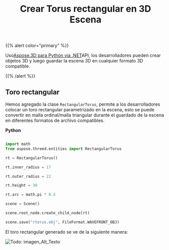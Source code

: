 ﻿---
title: Crear Torus rectangular en 3D Escena
type: docs
weight: 50
url: /es/python-net/create-rectangular-torus-in-3d-scene/
description: Usando Aspose.3D para Python via .NET API, los desarrolladores pueden crear 3D objetos y luego guardar 3D escena en cualquier formato 3D admitido.
---
{{% alert color="primary" %}} 

Uso[Aspose.3D para Python via .NET](https://products.aspose.com/3d/python-net/)API, los desarrolladores pueden crear objetos 3D y luego guardar la escena 3D en cualquier formato 3D compatible.

{{% /alert %}} 
## **Toro rectangular**
Hemos agregado la clase `RectangularTorus`, permite a los desarrolladores colocar un toro rectangular parametrizado en la escena, esto se puede convertir en malla ordinal/malla triangular durante el guardado de la escena en diferentes formatos de archivo compatibles.

**Python**

```py

import math
from aspose.threed.entities import RectangularTorus

rt = RectangularTorus()

rt.inner_radius = 17

rt.outer_radius = 22

rt.height = 30

rt.arc = math.pi * 0.5

scene = Scene()

scene.root_node.create_child_node(rt)

scene.save("rtorus.obj", FileFormat.WAVEFRONT_OBJ)

```

El toro rectangular generado se ve de la siguiente manera:

![Todo: imagen_Alt_Texto](create-rectangular-torus-in-3d-scene_1.png)
